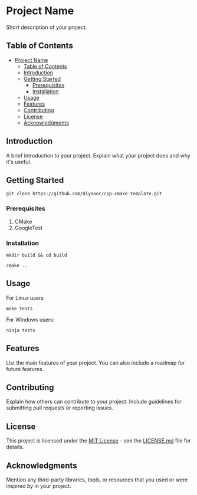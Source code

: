 # Project Name

Short description of your project.

## Table of Contents

- [Project Name](#project-name)
  - [Table of Contents](#table-of-contents)
  - [Introduction](#introduction)
  - [Getting Started](#getting-started)
    - [Prerequisites](#prerequisites)
    - [Installation](#installation)
  - [Usage](#usage)
  - [Features](#features)
  - [Contributing](#contributing)
  - [License](#license)
  - [Acknowledgments](#acknowledgments)

## Introduction

A brief introduction to your project. Explain what your project does and why it's useful.

## Getting Started

```
git clone https://github.com/diyooor/cpp-cmake-template.git
```

### Prerequisites

1. CMake
1. GoogleTest


### Installation

```
mkdir build && cd build
```

```
cmake .. 
```

## Usage

For Linux users
```
make tests
```

For Windows users:
```
ninja tests
```

## Features

List the main features of your project. You can also include a roadmap for future features.

## Contributing

Explain how others can contribute to your project. Include guidelines for submitting pull requests or reporting issues.

## License

This project is licensed under the [MIT License](LICENSE.md) - see the [LICENSE.md](LICENSE.md) file for details.

## Acknowledgments

Mention any third-party libraries, tools, or resources that you used or were inspired by in your project.
